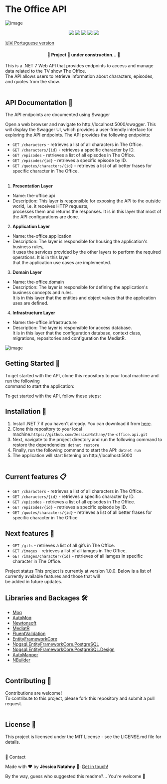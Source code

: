 # The Office API <br>

![image](https://user-images.githubusercontent.com/11943572/233072545-0fad64bf-c397-4d43-8eb7-84c08304d003.png)
<br/>

<p align="center">
  <img src="https://img.shields.io/badge/Framework-dotnet-blue"/> 
  <img src="https://img.shields.io/badge/Framework%20version-dotnet%207-blue"/>
  <img src="https://img.shields.io/badge/Language-C%23-blue"/> 
  <img src="https://img.shields.io/badge/Status-development-green"/>  
   <img src=" https://img.shields.io/badge/Status-development-green"/>  
</p>

[🇧🇷 Portuguese version](/README.pt-BR.md)

	
 <h4 align="center"> 
	🚧  Project 🚀 under construction...  🚧
 </h4>

This is a .NET 7 Web API that provides endpoints to access and manage data related to the TV show The Office. <br/>
The API allows users to retrieve information about characters, episodes, and quotes from the show. <br/><br/>

## API Documentation 📝 <br/>
The API endpoints are documented using Swagger

Open a web browser and navigate to http://localhost:5000/swagger.
This will display the Swagger UI, which provides a user-friendly interface for exploring the API 
endpoints. The API provides the following endpoints:<br/>

- `GET /characters` - retrieves a list of all characters in The Office.
- `GET /characters/{id}` - retrieves a specific character by ID.
- `GET /episodes` - retrieves a list of all episodes in The Office.
- `GET /episodes/{id}` - retrieves a specific episode by ID.
- `GET /quotes/characters/{id}` - retrieves a list of all better frases for specific character in The Office.<br/><br/>


1. **Presentation Layer**
  - Name: the-office.api<br/>
  - Description: This layer is responsible for exposing the API to the outside world, i.e. it receives HTTP requests, <br/>
    processes them and returns the responses. It is in this layer that most of the API configurations are done. <br/>
    
2. **Application Layer**
  - Name: the-office.application<br/>
  - Description: The layer is responsible for housing the application's business rules, <br/>
    it uses the services provided by the other layers to perform the required operations. It is in this layer <br/>
    that the application use cases are implemented. <br/>
    
3. **Domain Layer**
  - Name: the-office.domain<br/>
  - Description: The layer is responsible for defining the application's business concepts and rules. <br/>
    It is in this layer that the entities and object values that the application uses are defined.<br/>
    
4. **Infrastructure Layer**
  - Name: the-office.infrastructure<br/>
  - Description: The layer is responsible for access database. <br/>
    It is in this layer that the configuration database, context class, migrations, repositories and configuration the MediatR.<br/>
    
 ![image](https://github.com/JessicaNathany/the-office.api/assets/11943572/a2f735b4-d2d0-4d7c-9aa5-74eeedef3f21)




##  Getting Started 🚀<br/>
To get started with the API, clone this repository to your local machine and run the following <br/>
command to start the application: <br/>

To get started with the API, follow these steps: <br/>

## Installation :wrench: <br/>

1. Install .NET 7 if you haven't already. You can download it from [here](https://dotnet.microsoft.com/pt-br/download/dotnet/7.0).
2. Clone this repository to your local machine.`https://github.com/JessicaNathany/the-office.api.git`
3. Next, navigate to the project directory and run the following command to restore the dependencies:
`dotnet restore`
4. Finally, run the following command to start the API:
`dotnet run`
5. The application will start listening on http://localhost:5000 <br/><br/>


## Current features :clipboard: <br/>
- `GET /characters` - retrieves a list of all characters in The Office.
- `GET /characters/{id}` - retrieves a specific character by ID.
- `GET /episodes` - retrieves a list of all episodes in The Office.
- `GET /episodes/{id}` - retrieves a specific episode by ID.
- `GET /quotes/characters/{id}` - retrieves a list of all better frases for specific character in The Office

## Next  features :dart: <br/>
- `GET /gifs` - retrieves a list of all gifs in The Office.
- `GET /images` - retrieves a list of all iamges in The Office.
- `GET /images/character/{id}` - retrieves of all iamges in specific character in The Office. <br/>


Project status
This project is currently at version 1.0.0. Below is a list of currently available features and those that will<br/> 
be added in future updates.<br/>

 ## Libraries and Backages 🛠️
- [Moq](https://www.nuget.org/packages/Moq)
- [AutoMoq](https://www.nuget.org/packages/AutoMoq)
- [Newtonsoft](https://www.nuget.org/packages/Newtonsoft.Json)
- [MediatR](https://www.nuget.org/packages/MediatR)
- [FluentValidation](https://www.nuget.org/packages/fluentvalidation/)
- [EntityFrameworkCore](https://www.nuget.org/packages/Microsoft.EntityFrameworkCore/8.0.0-preview.3.23174.2)
- [Npgsql.EntityFrameworkCore.PostgreSQL](https://www.nuget.org/packages/Npgsql.EntityFrameworkCore.PostgreSQL/8.0.0-preview.3)
- [Npgsql.EntityFrameworkCore.PostgreSQL.Design](https://www.nuget.org/packages/Npgsql.EntityFrameworkCore.PostgreSQL.Design/2.0.0-preview1)
- [AutoMapper](https://www.nuget.org/packages/automapper/)
- [NBuilder](https://www.nuget.org/packages/NBuilder)
<br/><br/>


##  Contributing 🤝<br/>
Contributions are welcome! <br>
To contribute to this project, please fork this repository and submit a pull request.<br/><br/>

## License 📄
This project is licensed under the MIT License - see the LICENSE.md file for details.<br/><br/>

📧 Contact

Made with ♥ by **Jéssica Natahny** 👋: [Get in touch!](https://www.linkedin.com/in/jessica-nathany-38260868/)

By the way, guess who suggested this readme?... You're welcome 🥰
